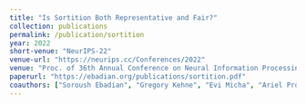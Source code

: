 ```yaml
---
title: "Is Sortition Both Representative and Fair?"
collection: publications
permalink: /publication/sortition
year: 2022
short-venue: "NeurIPS-22"
venue-url: "https://neurips.cc/Conferences/2022"
venue: "Proc. of 36th Annual Conference on Neural Information Processing Systems, pp. 3431–3443, 2022."
paperurl: "https://ebadian.org/publications/sortition.pdf"
coauthors: ["Soroush Ebadian", "Gregory Kehne", "Evi Micha", "Ariel Procaccia", "Nisarg Shah"]
---
```

